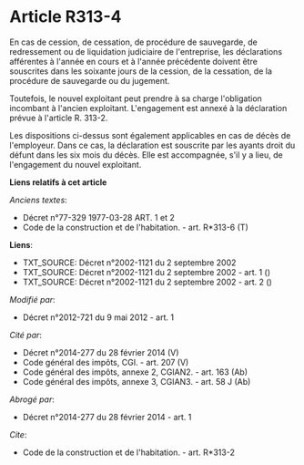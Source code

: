 # Article R313-4

En cas de cession, de cessation, de procédure de sauvegarde, de redressement ou de liquidation judiciaire de l'entreprise,
les déclarations afférentes à l'année en cours et à l'année précédente doivent être souscrites dans les soixante jours de la
cession, de la cessation, de la procédure de sauvegarde ou du jugement. 

Toutefois, le nouvel exploitant peut prendre à sa charge l'obligation incombant à l'ancien exploitant. L'engagement est
annexé à la déclaration prévue à l'article R. 313-2.

Les dispositions ci-dessus sont également applicables en cas de décès de l'employeur. Dans ce cas, la déclaration est
souscrite par les ayants droit du défunt dans les six mois du décès. Elle est accompagnée, s'il y a lieu, de l'engagement du
nouvel exploitant.

**Liens relatifs à cet article**

_Anciens textes_:

  - Décret n°77-329 1977-03-28 ART. 1 et 2
  - Code de la construction et de l'habitation. - art. R*313-6 (T)

**Liens**:

  - TXT_SOURCE: Décret n°2002-1121 du 2 septembre 2002
  - TXT_SOURCE: Décret n°2002-1121 du 2 septembre 2002 - art. 1 ()
  - TXT_SOURCE: Décret n°2002-1121 du 2 septembre 2002 - art. 2 ()

_Modifié par_:

  - Décret n°2012-721 du 9 mai 2012 - art. 1

_Cité par_:

  - Décret n°2014-277 du 28 février 2014 (V)
  - Code général des impôts, CGI. - art. 207 (V)
  - Code général des impôts, annexe 2, CGIAN2. - art. 163 (Ab)
  - Code général des impôts, annexe 3, CGIAN3. - art. 58 J (Ab)

_Abrogé par_:

  - Décret n°2014-277 du 28 février 2014 - art. 1

_Cite_:

  - Code de la construction et de l'habitation. - art. R*313-2
